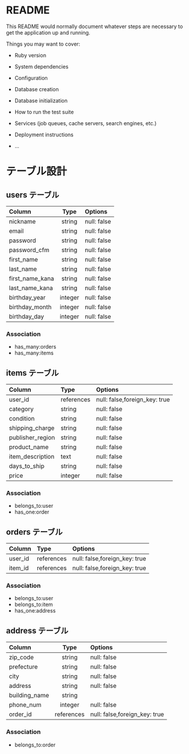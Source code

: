 # README

This README would normally document whatever steps are necessary to get the
application up and running.

Things you may want to cover:

* Ruby version

* System dependencies

* Configuration

* Database creation

* Database initialization

* How to run the test suite

* Services (job queues, cache servers, search engines, etc.)

* Deployment instructions

* ...

# テーブル設計

## users テーブル

| Column               | Type       | Options     |
| :------------------- | :--------: | :---------- |
| nickname             | string     | null: false |
| email                | string     | null: false |
| password             | string     | null: false |
| password_cfm         | string     | null: false |
| first_name           | string     | null: false |
| last_name            | string     | null: false |
| first_name_kana      | string     | null: false |
| last_name_kana       | string     | null: false |
| birthday_year        | integer    | null: false |
| birthday_month       | integer    | null: false |
| birthday_day         | integer    | null: false |

### Association
- has_many:orders
- has_many:items

## items テーブル

| Column               | Type       | Options                       |
| :------------------- | :--------- | :---------------------------- |
| user_id              | references | null: false,foreign_key: true | 
| category             | string     | null: false                   |
| condition            | string     | null: false                   |
| shipping_charge      | string     | null: false                   |
| publisher_region     | string     | null: false                   | 
| product_name         | string     | null: false                   |
| item_description     | text       | null: false                   |
| days_to_ship         | string     | null: false                   |
| price                | integer    | null: false                   |

### Association
- belongs_to:user
- has_one:order

## orders テーブル

| Column               | Type       | Options                       |
| :------------------- | :--------- | :---------------------------- |
| user_id              | references | null: false,foreign_key: true |
| item_id              | references | null: false,foreign_key: true |

### Association
- belongs_to:user
- belongs_to:item
- has_one:address

## address テーブル

| Column               | Type       | Options                       |
| :------------------- | :--------: | :---------------------------- |
| zip_code             | string     | null: false                   |
| prefecture           | string     | null: false                   |
| city                 | string     | null: false                   |
| address              | string     | null: false                   |
| building_name        | string     |                               |
| phone_num            | integer    | null: false                   |
| order_id             | references | null: false,foreign_key: true |

### Association
- belongs_to:order

